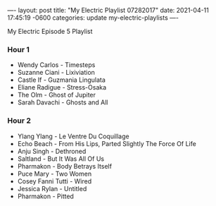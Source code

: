 
—-
layout: post
title:  "My Electric Playlist 07282017"
date:   2021-04-11 17:45:19 -0600
categories: update my-electric-playlists
—-

My Electric Episode 5 Playlist
### Hour 1
* Wendy Carlos - Timesteps
* Suzanne Ciani - Lixiviation
* Castle If - Guzmania Lingulata
* Eliane Radigue - Stress-Osaka
* The Olm - Ghost of Jupiter
* Sarah Davachi - Ghosts and All

### Hour 2
* Ylang Ylang - Le Ventre Du Coquillage
* Echo Beach - From His Lips, Parted Slightly The Force Of Life 
* Anju Singh - Dethroned
* Saltland - But It Was All Of Us
* Pharmakon - Body Betrays Itself
* Puce Mary - Two Women
* Cosey Fanni Tutti - Wired 
* Jessica Rylan - Untitled
* Pharmakon - Pitted